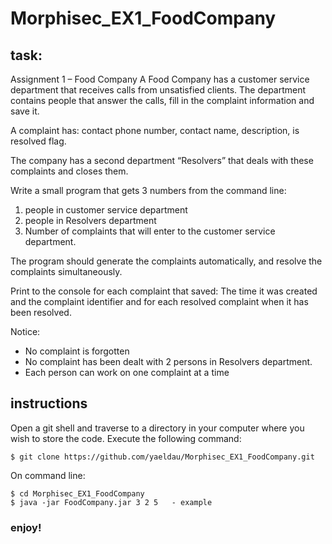 # Morphisec_EX1_FoodCompany

## task:

Assignment 1 – Food Company
A Food Company has a customer service department that receives calls from unsatisfied clients.
The department contains people that answer the calls, fill in the complaint information and save it.

A complaint has: contact phone number, contact name, description, is resolved flag.

The company has a second department “Resolvers” that deals with these complaints and closes
them.

Write a small program that gets 3 numbers from the command line:

1. people in customer service department
2. people in Resolvers department
3. Number of complaints that will enter to the customer service department.

The program should generate the complaints automatically, and resolve the complaints
simultaneously.

Print to the console for each complaint that saved: The time it was created and the complaint
identifier and for each resolved complaint when it has been resolved.

Notice:
  - No complaint is forgotten
  - No complaint has been dealt with 2 persons in Resolvers department.
  - Each person can work on one complaint at a time


##
## instructions

Open a git shell and traverse to a directory in your computer where you wish to store
the code.
Execute the following command:
```shell
$ git clone https://github.com/yaeldau/Morphisec_EX1_FoodCompany.git
```

On command line:
```shell
$ cd Morphisec_EX1_FoodCompany
$ java -jar FoodCompany.jar 3 2 5   - example
```

### enjoy!



